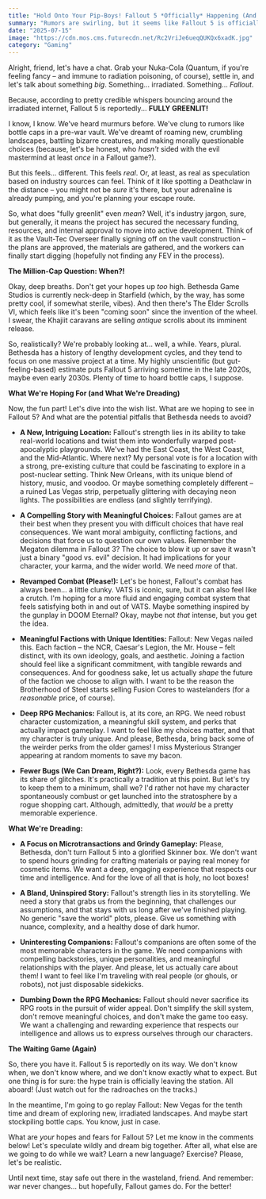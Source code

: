 ```yaml
---
title: "Hold Onto Your Pip-Boys! Fallout 5 *Officially* Happening (And We're Totally Geeking Out!)"
summary: "Rumors are swirling, but it seems like Fallout 5 is officially a go! We dive into what 'fully greenlit' might mean, when we can expect it, and what we're hoping (and dreading) to see in the next installment of our favorite post-apocalyptic RPG."
date: "2025-07-15"
image: "https://cdn.mos.cms.futurecdn.net/Rc2VriJe6ueqQUKQx6xadK.jpg"
category: "Gaming"
---
```


Alright, friend, let's have a chat. Grab your Nuka-Cola (Quantum, if you're feeling fancy – and immune to radiation poisoning, of course), settle in, and let's talk about something _big_. Something... irradiated. Something... _Fallout_.

Because, according to pretty credible whispers bouncing around the irradiated internet, Fallout 5 is reportedly... **FULLY GREENLIT!**

I know, I know. We've heard murmurs before. We've clung to rumors like bottle caps in a pre-war vault. We've dreamt of roaming new, crumbling landscapes, battling bizarre creatures, and making morally questionable choices (because, let's be honest, who _hasn't_ sided with the evil mastermind at least _once_ in a Fallout game?).

But this feels... different. This feels _real_. Or, at least, as real as speculation based on industry sources can feel. Think of it like spotting a Deathclaw in the distance – you might not be _sure_ it's there, but your adrenaline is already pumping, and you're planning your escape route.

So, what does "fully greenlit" even _mean_? Well, it's industry jargon, sure, but generally, it means the project has secured the necessary funding, resources, and internal approval to move into active development. Think of it as the Vault-Tec Overseer finally signing off on the vault construction – the plans are approved, the materials are gathered, and the workers can finally start digging (hopefully not finding any FEV in the process).

**The Million-Cap Question: When?!**

Okay, deep breaths. Don't get your hopes up _too_ high. Bethesda Game Studios is currently neck-deep in Starfield (which, by the way, has some pretty cool, if somewhat sterile, vibes). And then there's The Elder Scrolls VI, which feels like it's been "coming soon" since the invention of the wheel. I swear, the Khajiit caravans are selling _antique_ scrolls about its imminent release.

So, realistically? We're probably looking at... well, a while. Years, plural. Bethesda has a history of lengthy development cycles, and they tend to focus on one massive project at a time. My highly unscientific (but gut-feeling-based) estimate puts Fallout 5 arriving sometime in the late 2020s, maybe even early 2030s. Plenty of time to hoard bottle caps, I suppose.

**What We're Hoping For (and What We're Dreading)**

Now, the fun part! Let's dive into the wish list. What are we hoping to see in Fallout 5? And what are the potential pitfalls that Bethesda needs to avoid?

- **A New, Intriguing Location:** Fallout's strength lies in its ability to take real-world locations and twist them into wonderfully warped post-apocalyptic playgrounds. We've had the East Coast, the West Coast, and the Mid-Atlantic. Where next? My personal vote is for a location with a strong, pre-existing culture that could be fascinating to explore in a post-nuclear setting. Think New Orleans, with its unique blend of history, music, and voodoo. Or maybe something completely different – a ruined Las Vegas strip, perpetually glittering with decaying neon lights. The possibilities are endless (and slightly terrifying).

- **A Compelling Story with Meaningful Choices:** Fallout games are at their best when they present you with difficult choices that have real consequences. We want moral ambiguity, conflicting factions, and decisions that force us to question our own values. Remember the Megaton dilemma in Fallout 3? The choice to blow it up or save it wasn't just a binary "good vs. evil" decision. It had implications for your character, your karma, and the wider world. We need _more_ of that.

- **Revamped Combat (Please!):** Let's be honest, Fallout's combat has always been... a little clunky. VATS is iconic, sure, but it can also feel like a crutch. I'm hoping for a more fluid and engaging combat system that feels satisfying both in and out of VATS. Maybe something inspired by the gunplay in DOOM Eternal? Okay, maybe not _that_ intense, but you get the idea.

- **Meaningful Factions with Unique Identities:** Fallout: New Vegas nailed this. Each faction – the NCR, Caesar's Legion, the Mr. House – felt distinct, with its own ideology, goals, and aesthetic. Joining a faction should feel like a significant commitment, with tangible rewards and consequences. And for goodness sake, let us actually _shape_ the future of the faction we choose to align with. I want to be the reason the Brotherhood of Steel starts selling Fusion Cores to wastelanders (for a _reasonable_ price, of course).

- **Deep RPG Mechanics:** Fallout is, at its core, an RPG. We need robust character customization, a meaningful skill system, and perks that actually impact gameplay. I want to feel like my choices matter, and that my character is truly unique. And please, Bethesda, bring back some of the weirder perks from the older games! I miss Mysterious Stranger appearing at random moments to save my bacon.

- **Fewer Bugs (We Can Dream, Right?):** Look, every Bethesda game has its share of glitches. It's practically a tradition at this point. But let's try to keep them to a minimum, shall we? I'd rather not have my character spontaneously combust or get launched into the stratosphere by a rogue shopping cart. Although, admittedly, that _would_ be a pretty memorable experience.

**What We're Dreading:**

- **A Focus on Microtransactions and Grindy Gameplay:** Please, Bethesda, don't turn Fallout 5 into a glorified Skinner box. We don't want to spend hours grinding for crafting materials or paying real money for cosmetic items. We want a deep, engaging experience that respects our time and intelligence. And for the love of all that is holy, no loot boxes!

- **A Bland, Uninspired Story:** Fallout's strength lies in its storytelling. We need a story that grabs us from the beginning, that challenges our assumptions, and that stays with us long after we've finished playing. No generic "save the world" plots, please. Give us something with nuance, complexity, and a healthy dose of dark humor.

- **Uninteresting Companions:** Fallout's companions are often some of the most memorable characters in the game. We need companions with compelling backstories, unique personalities, and meaningful relationships with the player. And please, let us actually care about them! I want to feel like I'm traveling with real people (or ghouls, or robots), not just disposable sidekicks.

- **Dumbing Down the RPG Mechanics:** Fallout should never sacrifice its RPG roots in the pursuit of wider appeal. Don't simplify the skill system, don't remove meaningful choices, and don't make the game too easy. We want a challenging and rewarding experience that respects our intelligence and allows us to express ourselves through our characters.

**The Waiting Game (Again)**

So, there you have it. Fallout 5 is reportedly on its way. We don't know when, we don't know where, and we don't know exactly what to expect. But one thing is for sure: the hype train is officially leaving the station. All aboard! (Just watch out for the radroaches on the tracks.)

In the meantime, I'm going to go replay Fallout: New Vegas for the tenth time and dream of exploring new, irradiated landscapes. And maybe start stockpiling bottle caps. You know, just in case.

What are _your_ hopes and fears for Fallout 5? Let me know in the comments below! Let's speculate wildly and dream big together. After all, what else are we going to do while we wait? Learn a new language? Exercise? Please, let's be realistic.

Until next time, stay safe out there in the wasteland, friend. And remember: war never changes... but hopefully, Fallout games do. For the better!
